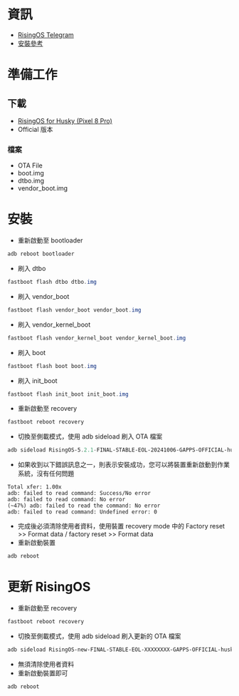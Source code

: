 # 資訊
- [RisingOS Telegram](https://t.me/RisingOS_news)
- [安裝參考](https://droidwin.com/install-evolution-x-android-13-rom-on-pixel-6a-6-6-pro-video/)
# 準備工作
## 下載
- [RisingOS for Husky (Pixel 8 Pro)](https://sourceforge.net/projects/risingos-for-husky/)
- Official 版本
### 檔案
- OTA File
- boot.img
- dtbo.img
- vendor_boot.img
# 安裝
- 重新啟動至 bootloader
```powershell
adb reboot bootloader
```
- 刷入 dtbo
```powershell
fastboot flash dtbo dtbo.img
```
- 刷入 vendor_boot
```powershell
fastboot flash vendor_boot vendor_boot.img
```
- 刷入 vendor_kernel_boot
```powershell
fastboot flash vendor_kernel_boot vendor_kernel_boot.img
```
- 刷入 boot
```powershell
fastboot flash boot boot.img
```
- 刷入 init_boot
```powershell
fastboot flash init_boot init_boot.img
```
- 重新啟動至 recovery
```powershell
fastboot reboot recovery
```
- 切換至側載模式，使用 adb sideload 刷入 OTA 檔案
```powershell
adb sideload RisingOS-5.2.1-FINAL-STABLE-EOL-20241006-GAPPS-OFFICIAL-husky-ota-signed.zip
```
- 如果收到以下錯誤訊息之一，則表示安裝成功，您可以將裝置重新啟動到作業系統，沒有任何問題
```
Total xfer: 1.00x
adb: failed to read command: Success/No error
adb: failed to read command: No error
(~47%) adb: failed to read the command: No error
adb: failed to read command: Undefined error: 0
```
- 完成後必須清除使用者資料，使用裝置 recovery mode 中的 Factory reset >> Format data / factory reset >> Format data
- 重新啟動裝置
```powershell
adb reboot
```
# 更新 RisingOS
- 重新啟動至 recovery
```powershell
fastboot reboot recovery
```
- 切換至側載模式，使用 adb sideload 刷入更新的 OTA 檔案
```powershell
adb sideload RisingOS-new-FINAL-STABLE-EOL-XXXXXXXX-GAPPS-OFFICIAL-husky-ota-signed.zip
```
- 無須清除使用者資料
- 重新啟動裝置即可
```powershell
adb reboot
```
